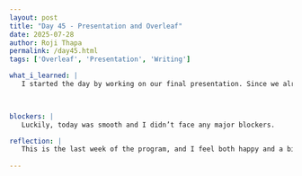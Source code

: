 ```yaml
---
layout: post
title: "Day 45 - Presentation and Overleaf"
date: 2025-07-28
author: Roji Thapa
permalink: /day45.html
tags: ['Overleaf', 'Presentation', 'Writing']

what_i_learned: |
   I started the day by working on our final presentation. Since we already had a PowerPoint from our mid-week presentation, it made things easier. I had a rough outline ready, so I just filled in the rest. After that, I focused on writing the final research paper. I completed the methodology section, which was the last part I needed to write. Later, our graduate mentor asked us to include the balanced results with cross validation in our paper. I already had the code, so I made the changes required, ran it, and added the results to our Overleaf document.


  
blockers: |
   Luckily, today was smooth and I didn’t face any major blockers. 

reflection: |
   This is the last week of the program, and I feel both happy and a bit nervous. I’m proud of how far we’ve come and the work we’ve done. Writing the slides for the final presentation was easier this time compared to the first one, where I felt stuck at the beginning. Today felt very productive, and it was nice to see how much I’ve learned over the course of the program. I’m excited but also a little anxious for the final presentation ahead.
   
---
```

